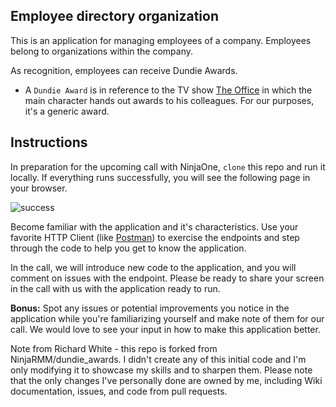## Employee directory organization

This is an application for managing employees of a company. Employees belong to organizations within the company.

As recognition, employees can receive Dundie Awards.

* A `Dundie Award` is in reference to the TV show [The Office](https://en.wikipedia.org/wiki/The_Dundies) in which the main character hands out awards to his colleagues. For our purposes, it's a generic award.

## Instructions

In preparation for the upcoming call with NinjaOne, `clone` this repo and run it locally. If everything runs successfully, you will see the following page in your browser.

![success](success.png)

Become familiar with the application and it's characteristics. Use your favorite HTTP Client (like [Postman](https://www.postman.com/)) to exercise the endpoints and step through the code to help you get to know the application. 

In the call, we will introduce new code to the application, and you will comment on issues with the endpoint. Please be ready to share your screen in the call with us with the application ready to run. 

**Bonus:** Spot any issues or potential improvements you notice in the application while you're familiarizing yourself and make note of them for our call. We would love to see your input in how to make this application better.

Note from Richard White - this repo is forked from NinjaRMM/dundie_awards.  I didn't create any of this initial code and I'm only modifying it to showcase my skills and to sharpen them.  Please note that the only changes I've personally done are owned by me, including Wiki documentation, issues, and code from pull requests.
